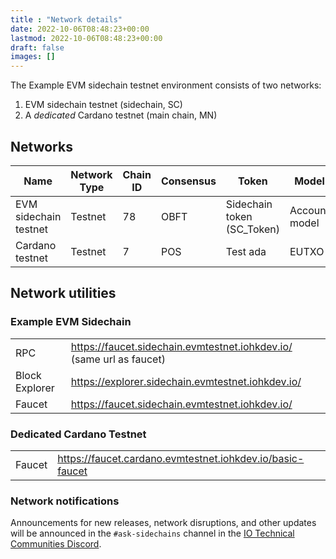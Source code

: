 ```yaml
---
title : "Network details"
date: 2022-10-06T08:48:23+00:00
lastmod: 2022-10-06T08:48:23+00:00
draft: false
images: []
---
```


The Example EVM sidechain testnet environment consists of two networks:

1.  EVM sidechain testnet (sidechain, SC)
2.  A _dedicated_ Cardano testnet (main chain, MN)

## Networks


| Name                  | Network Type | Chain ID | Consensus | Token                      | Model         |
|-----------------------|--------------|----------|-----------|----------------------------|---------------|
| EVM sidechain testnet | Testnet      | 78       | OBFT      | Sidechain token (SC_Token) | Account model |
| Cardano testnet       | Testnet      | 7        | POS       | Test ada                   | EUTXO         |

## Network utilities

### Example EVM Sidechain

|  | |
|----------------|----------------------------------------------------------------------|
| RPC            | https://faucet.sidechain.evmtestnet.iohkdev.io/ (same url as faucet) |
| Block Explorer | https://explorer.sidechain.evmtestnet.iohkdev.io/                    |
| Faucet         | https://faucet.sidechain.evmtestnet.iohkdev.io/                      |

### Dedicated Cardano Testnet

|  |  |
|--------|-----------------------------------------------------------|
| Faucet | https://faucet.cardano.evmtestnet.iohkdev.io/basic-faucet |



### Network notifications

Announcements for new releases, network disruptions, and other updates will be announced in the `#ask-sidechains` channel in the [IO Technical Communities Discord](https://discord.com/invite/inputoutput).
